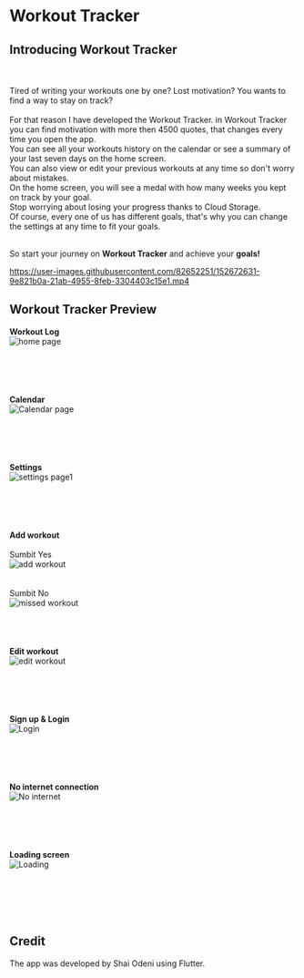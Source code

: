 # Workout Tracker
## Introducing  Workout Tracker
<br />
<br />
Tired of writing your workouts one by one? Lost motivation? You wants to find a way to stay on track?<br />
<br />
For that reason I have developed the Workout Tracker. in Workout Tracker you can find motivation with more then 4500 quotes, that changes every time you open the app.<br />
You can see all your workouts history on the calendar or see a summary of your last seven days on the home screen.<br />
You can also view or edit your previous workouts at any time so don't worry about mistakes.<br />
On the home screen, you will see a medal with how many weeks you kept on track by your goal.<br /> 
Stop worrying about losing your progress thanks to Cloud Storage.<br /> 
Of course, every one of us has different goals, that's why you can change the settings at any time to fit your goals.<br />
<br />

So start your journey on **Workout Tracker** and achieve your **goals!**

https://user-images.githubusercontent.com/82652251/152672631-9e821b0a-21ab-4955-8feb-3304403c15e1.mp4


## Workout Tracker Preview
**Workout Log**<br />
![home page](https://user-images.githubusercontent.com/82652251/152680874-9c7f602e-a997-47c5-8cde-d857eb079ca7.png)
<br />
<br />
<br />
<br />
<br />
<br />
**Calendar**<br />
![Calendar page](https://user-images.githubusercontent.com/82652251/152674832-961b28db-ee1b-4a0a-9508-ff2010c1a4e7.png)
<br />
<br />
<br />
<br />
<br />
<br />
**Settings**<br />
![settings page1](https://user-images.githubusercontent.com/82652251/152675310-3accb31a-4a6b-4050-8320-7c4a659df8f7.gif)
<br />
<br />
<br />
<br />
<br />
<br />
**Add workout**<br />
<br />
Sumbit Yes<br />
![add workout](https://user-images.githubusercontent.com/82652251/152675621-d4b06e1c-4208-48ff-bc39-0f1fcef19676.gif)
<br />
<br />
<br />
Sumbit No<br />
![missed workout](https://user-images.githubusercontent.com/82652251/152675750-949522d1-fe5c-4234-be4d-c107ad5a4782.gif)
<br />
<br />
<br />
<br />
<br />
**Edit workout**<br />
![edit workout](https://user-images.githubusercontent.com/82652251/152675865-cd808b59-5862-4a86-a27c-d203337d565c.gif)
<br />
<br />
<br />
<br />
<br />
<br />
**Sign up & Login**<br />
![Login](https://user-images.githubusercontent.com/82652251/152676409-e0afc235-237d-4730-9714-8050dbbe0e82.gif)
<br />
<br />
<br />
<br />
<br />
<br />
**No internet connection**<br />
![No internet](https://user-images.githubusercontent.com/82652251/152676895-eb9d381e-6298-4246-836d-a0c61e41e675.gif)
<br />
<br />
<br />
<br />
<br />
<br />
**Loading screen**<br />
![Loading](https://user-images.githubusercontent.com/82652251/152676222-da6f97d2-61b6-4c94-ba94-1d061d498e71.gif)
<br />
<br />
<br />
<br />
<br />
<br />
## Credit
The app was developed by Shai Odeni using Flutter.



